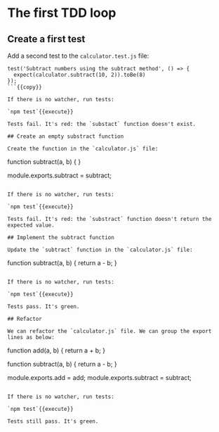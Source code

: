 # The first TDD loop

## Create a first test

Add a second test to the `calculator.test.js` file:

```
test('Subtract numbers using the subtract method', () => {
  expect(calculator.subtract(10, 2)).toBe(8)
});
```{{copy}}

If there is no watcher, run tests:

`npm test`{{execute}}

Tests fail. It's red: the `substact` function doesn't exist.

## Create an empty substract function

Create the function in the `calculator.js` file:

```
function subtract(a, b) {
}

module.exports.subtract = subtract;
```{{copy}}

If there is no watcher, run tests:

`npm test`{{execute}}

Tests fail. It's red: the `substract` function doesn't return the expected value.

## Implement the subtract function

Update the `subtract` function in the `calculator.js` file:

```
function subtract(a, b) {
  return a - b;
}
```{{copy}}

If there is no watcher, run tests:

`npm test`{{execute}}

Tests pass. It's green.

## Refactor

We can refactor the `calculator.js` file. We can group the export lines as below:

```
function add(a, b) {
  return a + b;
}

function subtract(a, b) {
  return a - b;
}

module.exports.add = add;
module.exports.subtract = subtract;
```{{copy}}

If there is no watcher, run tests:

`npm test`{{execute}}

Tests still pass. It's green.
